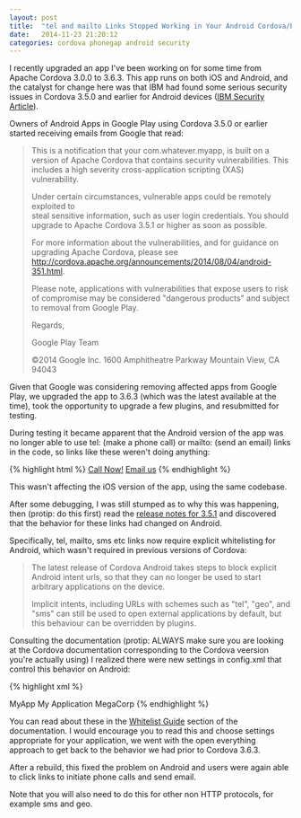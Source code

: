 ```yaml
---
layout: post
title:  "tel and mailto Links Stopped Working in Your Android Cordova/PhoneGap App?"
date:   2014-11-23 21:20:12
categories: cordova phonegap android security
---
```

I recently upgraded an app I've been working on for some time from Apache 
Cordova 3.0.0 to 3.6.3.  This app runs on both iOS and Android, and the 
catalyst for change here was that IBM had found some serious security issues 
in Cordova 3.5.0 and earlier for Android devices ([IBM Security Article](http://securityintelligence.com/apache-cordova-phonegap-vulnerability-android-banking-apps/#.VHKKwZPF8kM)).

Owners of Android Apps in Google Play using Cordova 3.5.0 or earlier started 
receiving emails from Google that read:

> This is a notification that your com.whatever.myapp, is built on a version of 
> Apache Cordova that contains security vulnerabilities. This includes a high 
> severity cross-application scripting (XAS) vulnerability. 
>
> Under certain circumstances, vulnerable apps could be remotely exploited to  
> steal sensitive information, such as user login credentials. You should 
> upgrade to Apache Cordova 3.5.1 or higher as soon as possible. 
>
> For more information about the vulnerabilities, and for guidance on 
> upgrading Apache Cordova, please see http://cordova.apache.org/announcements/2014/08/04/android-351.html. 
>
> Please note, applications with vulnerabilities that expose users to risk of 
> compromise may be considered "dangerous products" and subject to removal from
> Google Play. 
>
> Regards, 
>
> Google Play Team 
>
> ©2014 Google Inc. 1600 Amphitheatre Parkway Mountain View, CA 94043

Given that Google was considering removing affected apps from Google Play, we 
upgraded the app to 3.6.3 (which was the latest available at the time), took 
the opportunity to upgrade a few plugins, and resubmitted for testing.

During testing it became apparent that the Android version of the app was no 
longer able to use tel: (make a phone call) or mailto: (send an email) links 
in the code, so links like these weren't doing anything:

{% highlight html %}
<a href="tel:18001234567">Call Now!</a>
<a href="mailto:sales@megacorp.com">Email us</a>
{% endhighlight %}

This wasn't affecting the iOS version of the app, using the same codebase. 

After some debugging, I was still stumped as to why this was happening, then 
(protip: do this first) read the [release notes for 3.5.1](http://cordova.apache.org/announcements/2014/08/04/android-351.html) and discovered that the behavior for these links had changed on Android.

Specifically, tel, mailto, sms etc links now require explicit whitelisting for 
Android, which wasn't required in previous versions of Cordova:

> The latest release of Cordova Android takes steps to block explicit Android 
> intent urls, so that they can no longer be used to start arbitrary 
> applications on the device.
>
> Implicit intents, including URLs with schemes such as "tel", "geo", and "sms"
> can still be used to open external applications by default, but this 
> behaviour can be overridden by plugins.

Consulting the documentation (protip: ALWAYS make sure you are looking at 
the Cordova documentation corresponding to the Cordova veersion you're 
actually using) I realized there were new settings in config.xml that control 
this behavior on Android:

{% highlight xml %}
<?xml version='1.0' encoding='utf-8'?>
<widget id="com.whatever.myapp" version="0.0.1" xmlns="http://www.w3.org/ns/widgets" xmlns:cdv="http://cordova.apache.org/ns/1.0">
    <name>MyApp</name>
    <description>My Application</description>
    <author email="me@megacorp.com" href="http://myapp.megacorp.com">
        MegaCorp
    </author>
    <content src="index.html" />
    <!-- This now applies only to HTTP and HTTPS on Android -->
    <access origin="*" />
    <!-- These are needed in Cordova 3.6 and newer for Android -->
    <access origin="mailto:*" launch-external="yes"/>
    <access origin="tel:*" launch-external="yes"/>
</widget>
{% endhighlight %}

You can read about these in the [Whitelist Guide](http://cordova.apache.org/docs/en/3.6.0/guide_appdev_whitelist_index.md.html#Whitelist%20Guide) section of the documentation.  I would encourage you to read this and 
choose settings appropriate for your application, we went with the open 
everything approach to get back to the behavior we had prior to Cordova 3.6.3.

After a rebuild, this fixed the problem on Android and users were again able 
to click links to initiate phone calls and send email.

Note that you will also need to do this for other non HTTP protocols, for example sms and geo.






